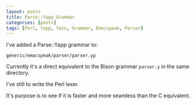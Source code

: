 ```yaml
---
layout: posts
title: Parse::Yapp Grammar
categories: [posts]
tags: [Perl, Yapp, Yacc, Grammar, Emacspeak, Parser]
---
```


I've added a Parse::Yapp grammar to:

	generic/emacspeak/parser/parser.yp

Currently it's a direct equivalent to the Bison grammar `parser.y` in the same directory.

I've still to write the Perl lexer.

It's purpose is to see if it is faster and more seamless than the C equivalent.

